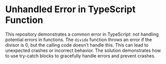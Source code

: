 # Unhandled Error in TypeScript Function

This repository demonstrates a common error in TypeScript: not handling potential errors in functions.  The `divide` function throws an error if the divisor is 0, but the calling code doesn't handle this. This can lead to unexpected crashes or incorrect behavior.  The solution demonstrates how to use try-catch blocks to gracefully handle errors and prevent crashes.